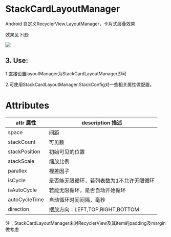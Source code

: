 # StackCardLayoutManager
Android 自定义RecyclerView.LayoutManager，卡片式层叠效果

效果见下图:

![](https://github.com/biansemao/StackCardLayoutManager/blob/master/GIF.gif)

## 3. Use:
1.直接设置layoutManager为StackCardLayoutManager即可

2.可使用StackCardLayoutManager.StackConfig对一些相关属性做配置。
# Attributes
| attr 属性 | description 描述 |
|-----------|-----------------|
| space | 间距 |
| stackCount | 可见数 |
| stackPosition | 初始可见的位置 |
| stackScale | 缩放比例 |
| parallex | 视差因子 |
| isCycle | 是否能无限循环，若列表数为1不允许无限循环 |
| isAutoCycle | 若能无限循环，是否自动开始循环 |
| autoCycleTime | 自动循环时间间隔，毫秒 |
| direction | 摆放方向：LEFT,TOP,RIGHT,BOTTOM |

注：StackCardLayoutManager未对RecyclerView及其item的padding及margin做考虑

